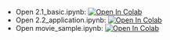 - Open 2.1_basic.ipynb: [![Open In Colab](https://colab.research.google.com/assets/colab-badge.svg)](https://colab.research.google.com/github/daiki-matsunaga/SyntheticExercises2023/blob/main/sample/week2/2.1_basic.ipynb)
- Open 2.2_application.ipynb: [![Open In Colab](https://colab.research.google.com/assets/colab-badge.svg)](https://colab.research.google.com/github/daiki-matsunaga/SyntheticExercises2023/blob/main/sample/week2/2.2_application.ipynb)
- Open movie_sample.ipynb: [![Open In Colab](https://colab.research.google.com/assets/colab-badge.svg)](https://colab.research.google.com/github/daiki-matsunaga/SyntheticExercises2023/blob/main/sample/week2/movie_sample.ipynb)
